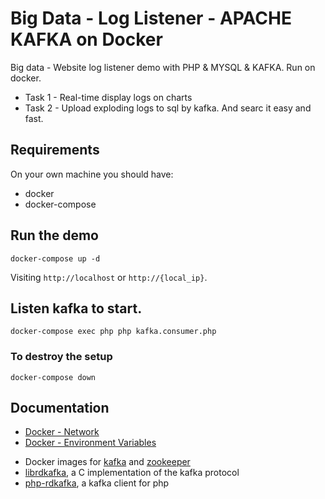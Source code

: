 # Big Data - Log Listener - APACHE KAFKA on Docker

Big data - Website log listener demo with PHP & MYSQL & KAFKA. Run on docker.
* Task 1 - Real-time display logs on charts 
* Task 2 - Upload exploding logs to sql by kafka. And searc it easy and fast.

## Requirements

On your own machine you should have:

- docker
- docker-compose

## Run the demo

```
docker-compose up -d
```

Visiting `http://localhost` or `http://{local_ip}`.


## Listen kafka to start.

```
docker-compose exec php php kafka.consumer.php
```

### To destroy the setup

```
docker-compose down
```

## Documentation

* [Docker - Network](https://docs.docker.com/network/)
* [Docker - Environment Variables](https://docs.docker.com/compose/environment-variables/)

- Docker images for [kafka](https://hub.docker.com/r/wurstmeister/kafka/) and [zookeeper](https://hub.docker.com/r/wurstmeister/zookeeper/)
- [librdkafka](https://github.com/edenhill/librdkafka), a C implementation of the kafka protocol
- [php-rdkafka](https://github.com/arnaud-lb/php-rdkafka), a kafka client for php
